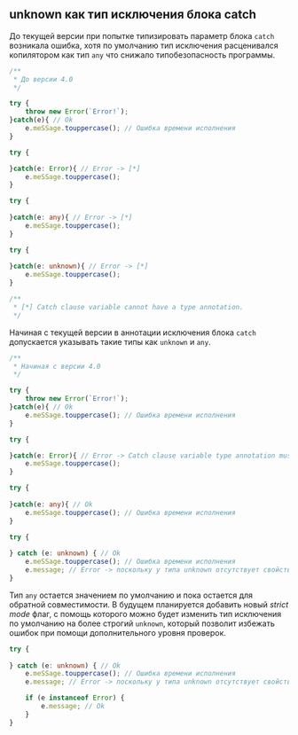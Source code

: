 ## unknown как тип исключения блока catch

До текущей версии при попытке типизировать параметр блока `catch` возникала ошибка, хотя по умолчанию тип исключения расценивался копилятором как тип `any` что снижало типобезопасность программы.

`````ts
/**
 * До версии 4.0
 */

try {
    throw new Error(`Error!`);
}catch(e){ // Ok
    e.meSSage.touppercase(); // Ошибка времени исполнения
}

try {

}catch(e: Error){ // Error -> [*]
    e.meSSage.touppercase();
}

try {
    
}catch(e: any){ // Error -> [*]
    e.meSSage.touppercase();
}

try {
    
}catch(e: unknown){ // Error -> [*]
    e.meSSage.touppercase();
}

/**
 * [*] Catch clause variable cannot have a type annotation.
 */
`````

Начиная с текущей версии в аннотации исключения блока `catch` допускается указывать такие типы как `unknown` и `any`.

`````ts
/**
 * Начиная с версии 4.0
 */

try {
    throw new Error(`Error!`);
}catch(e){ // Ok
    e.meSSage.touppercase(); // Ошибка времени исполнения
}

try {

}catch(e: Error){ // Error -> Catch clause variable type annotation must be 'any' or 'unknown' if specified.
    e.meSSage.touppercase();
}

try {
    
}catch(e: any){ // Ok
    e.meSSage.touppercase(); // Ошибка времени исполнения
}

try {
    
} catch (e: unknown) { // Ok
    e.meSSage.touppercase(); // Ошибка времени исполнения
    e.message; // Error -> поскольку у типа unknown отсутствует свойство message
}
`````

Тип `any` остается значением по умолчанию и пока остается для обратной совместимости. В будущем планируется добавить новый _strict mode_ флаг, с помощь которого можно будет изменить тип исключения по умолчанию на более строгий `unknown`, который позволит избежать ошибок при помощи дополнительного уровня проверок.


`````ts
try {
    
} catch (e: unknown) { // Ok
    e.meSSage.touppercase(); // Ошибка времени исполнения
    e.message; // Error -> поскольку у типа unknown отсутствует свойство message

    if (e instanceof Error) {
        e.message; // Ok
    }
}
`````

